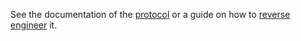 ---
---

See the documentation of the [protocol](protocol) or a guide on how to [reverse engineer](reverse-engineer) it.